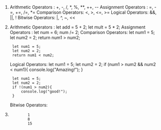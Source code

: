 1. Arithmetic Operators : +, -, /, *, %, **, ++, --
   Assignment Operators : =, -=, +=, /=, *=
   Comparison Operators: <, >, <=, >=
   Logical Operators: &&, ||, !
   Bitwise Operators: |, ^, ~, <<


2. Arithmetic Operators : 
        let add = 5 + 2;
        let mult = 5 * 2;
   Assignment Operators : 
        let num = 6;
            num /= 2;
   Comparison Operators: 
        let num1 = 5;
        let num2 = 2;
        return num1 > num2;

        let num1 = 5;
        let num2 = 2;
        return num1 < num2;
   Logical Operators: 
        let num1 = 5;
        let num2 = 2;
        if (num1 > num2 && num2 < num1){
            console.log("Amazing!");
        }

        let num1 = 5;
        let num2 = 2;
        if !(num1 > num2){
            console.log("good!");
        }
   Bitwise Operators: 

4.             1
               8
               15